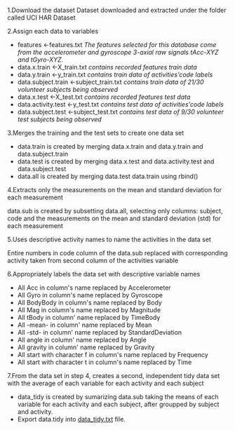 1.Download the dataset
   Dataset downloaded and extracted under the folder called UCI HAR Dataset

2.Assign each data to variables
  - features <-features.txt
    *The features selected for this database come from the accelerometer and gyroscope 3-axial raw signals tAcc-XYZ        and tGyro-XYZ.*
  - data.x.train <-X_train.txt
  *contains recorded features train data*
  - data.y.train <-y_train.txt
  *contains train data of activities'code labels*
  - data.subject.train <-subject_train.txt
  *contains train data of 21/30 volunteer subjects being observed*
  - data.x.test <-X_test.txt
  *contains recorded features test data*
  - data.activity.test <-y_test.txt
  *contains test data of activities'code labels*
  - data.subject.test <-subject_test.txt
  *contains test data of 9/30 volunteer test subjects being observed*

3.Merges the training and the test sets to create one data set
  - data.train is created by merging  data.x.train and data.y.train and data.subject.train
  - data.test is created by merging data.x.test and data.activity.test and data.subject.test
  - data.all  is created by merging data.test data.train using rbind()

4.Extracts only the measurements on the mean and standard deviation for each measurement

   data.sub is created by subsetting data.all, selecting only columns: subject, code and the measurements on the mean and standard deviation (std) for each measurement

5.Uses descriptive activity names to name the activities in the data set

   Entire numbers in code column of the data.sub replaced with corresponding activity taken from second column of the activities variable

6.Appropriately labels the data set with descriptive variable names
  - All Acc in column's name replaced by Accelerometer
  - All Gyro in column's name replaced by Gyroscope
  - All BodyBody in column's name replaced by Body
  - All Mag in column's name replaced by Magnitude
  - All tBody in column' name replaced by TimeBody
  - All -mean- in column' name replaced by Mean
  - All -std- in column' name replaced by StandardDeviation
  - All angle in column' name replaced by Angle
  - All gravity in column' name replaced by Gravity
  - All start with character f in column's name replaced by Frequency
  - All start with character t in column's name replaced by Time

7.From the data set in step 4, creates a second, independent tidy data set with the average of each variable for each activity and each subject
  - data_tidy is created by sumarizing data.sub taking the means of each variable for each activity and each subject, after groupped by subject and activity.
  - Export data.tidy into [data_tidy.txt](https://github.com/Jerinrose/Cleaning_data_dscourse/blob/master/data_tidy.txt) file.
